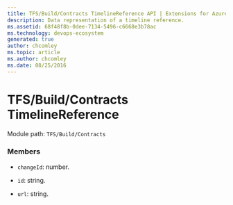 ```yaml
---
title: TFS/Build/Contracts TimelineReference API | Extensions for Azure DevOps Services
description: Data representation of a timeline reference.
ms.assetid: 68f48f8b-0dee-7134-5496-c6668e3b78ac
ms.technology: devops-ecosystem
generated: true
author: chcomley
ms.topic: article
ms.author: chcomley
ms.date: 08/25/2016
---
```


# TFS/Build/Contracts TimelineReference

Module path: `TFS/Build/Contracts`

### Members

- `changeId`: number.

- `id`: string.

- `url`: string.
